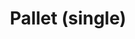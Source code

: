 ---
layout: child_layout/cargo_categories_category
title: Pallet (single)
permalink: /cargo-categories/palletised-freight/pallet-single/
hero: /assets/img/content/hero/fullsize/pallet_single.jpg
side_nav_id: 3
hero_classes: is-fullscreen
content_type: cargo_item
---